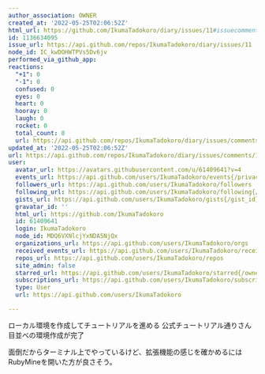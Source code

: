 ```yaml
---
author_association: OWNER
created_at: '2022-05-25T02:06:52Z'
html_url: https://github.com/IkumaTadokoro/diary/issues/11#issuecomment-1136634095
id: 1136634095
issue_url: https://api.github.com/repos/IkumaTadokoro/diary/issues/11
node_id: IC_kwDOHWTPVs5Dv6jv
performed_via_github_app: 
reactions:
  "+1": 0
  "-1": 0
  confused: 0
  eyes: 0
  heart: 0
  hooray: 0
  laugh: 0
  rocket: 0
  total_count: 0
  url: https://api.github.com/repos/IkumaTadokoro/diary/issues/comments/1136634095/reactions
updated_at: '2022-05-25T02:06:52Z'
url: https://api.github.com/repos/IkumaTadokoro/diary/issues/comments/1136634095
user:
  avatar_url: https://avatars.githubusercontent.com/u/61409641?v=4
  events_url: https://api.github.com/users/IkumaTadokoro/events{/privacy}
  followers_url: https://api.github.com/users/IkumaTadokoro/followers
  following_url: https://api.github.com/users/IkumaTadokoro/following{/other_user}
  gists_url: https://api.github.com/users/IkumaTadokoro/gists{/gist_id}
  gravatar_id: ''
  html_url: https://github.com/IkumaTadokoro
  id: 61409641
  login: IkumaTadokoro
  node_id: MDQ6VXNlcjYxNDA5NjQx
  organizations_url: https://api.github.com/users/IkumaTadokoro/orgs
  received_events_url: https://api.github.com/users/IkumaTadokoro/received_events
  repos_url: https://api.github.com/users/IkumaTadokoro/repos
  site_admin: false
  starred_url: https://api.github.com/users/IkumaTadokoro/starred{/owner}{/repo}
  subscriptions_url: https://api.github.com/users/IkumaTadokoro/subscriptions
  type: User
  url: https://api.github.com/users/IkumaTadokoro

---
```

ローカル環境を作成してチュートリアルを進める
公式チュートリアル通りさん目並べの環境作成が完了

面倒だからターミナル上でやっているけど、拡張機能の感じを確かめるにはRubyMineを開いた方が良さそう。
